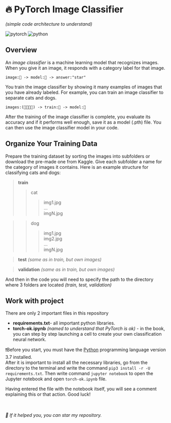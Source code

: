 # 🔥 PyTorch Image Classifier
*(simple code architecture to understand)*

![pytorch](https://img.shields.io/badge/1.12.1-torch-red?logo=pytorch&logoColor=white)
![python](https://img.shields.io/badge/3.7.x-python-blue?logo=python&logoColor=white)

## Overview

An *image classifier* is a machine learning model that recognizes images. When you give it an image, it responds with a category label for that image.

	image:🌠 -> model:🤖 -> answer:"star"

You train the image classifier by showing it many examples of images that you have already labeled. For example, you can train an image classifier to separate cats and dogs.
	
	images:(🐶🐱🐶🐱) -> train:🧠 -> model:🤖

After the training of the image classifier is complete, you evaluate its accuracy and if it performs well enough, save it as a model (.pth) file. You can then use the image classifier model in your code.


## Organize Your Training Data

Prepare the training dataset by sorting the images into subfolders or download the pre-made one from Kaggle. Give each subfolder a name for the category of images it contains. Here is an example structure for classifying cats and dogs:

> **train**
>> cat
>>> img1.jpg\
>>> ...\
>>> imgN.jpg

>> dog
>>> img1.jpg\
>>> img2.jpg\
>>> ...\
>>> imgN.jpg

> **test** *(same as in train, but own images)*

> **validation** *(same as in train, but own images)*

And then in the code you will need to specify the path to the directory where 3 folders are located *(train, test, validation)*


## Work with project

There are only 2 important files in this repository

- **requirements.txt**- all important python libraries.
- **torch-ok.ipynb** *(named to understand that PyTorch is ok)* - in the book, you can step by step launching a cell to create your own classification neural network.

❗️Before you start, you must have the [Python](https://www.python.org/downloads/) programming language version 3.7 installed.\
 After it is important to install all the necessary libraries, go from the directory to the terminal and write the command `pip3 install -r -U requirements.txt`. Then write command `jupyter notebook` to open the Jupyter notebook and open `torch-ok.ipynb` file.

Having entered the file with the notebook itself, you will see a comment explaining this or that action. Good luck!

\
\
*🌟 If it helped you, you can star my repository.*

